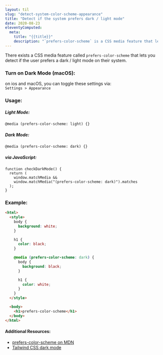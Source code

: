 ```yaml
---
layout: til
slug: "detect-system-color-scheme-appearance"
title: "Detect if the system prefers dark / light mode"
date: 2020-08-23
eleventyComputed:
  meta:
    title: "{{title}}"
    description: "`prefers-color-scheme` is a CSS media feature that lets you detect if the user prefers a dark / light mode on their system."
---
```


There exists a CSS media feature called `prefers-color-scheme` that lets you detect if the user prefers a dark / light mode on their system.

### Turn on Dark Mode (macOS):

on ios and macOS, you can toggle these settings via: <br />
`Settings > Appearance`

### Usage:

##### Light Mode:

```
@media (prefers-color-scheme: light) {}
```

##### Dark Mode:

```
@media (prefers-color-scheme: dark) {}
```

##### via JavaScript:

```
function checkDarkMode() {
  return (
    window.matchMedia &&
    window.matchMedia("(prefers-color-scheme: dark)").matches
  );
}
```

### Example:

```html
<html>
  <style>
    body {
      background: white;
    }

    h1 {
      color: black;
    }

    @media (prefers-color-scheme: dark) {
      body {
        background: black;
      }

      h1 {
        color: white;
      }
    }
  </style>

  <body>
    <h1>prefers-color-scheme</h1>
  </body>
</html>
```

#### Additional Resources:

- [prefers-color-scheme on MDN](https://developer.mozilla.org/en-US/docs/Web/CSS/@media/prefers-color-scheme)
- [Tailwind CSS dark mode](https://github.com/ChanceArthur/tailwindcss-dark-mode/blob/master/prefers-dark.js)
